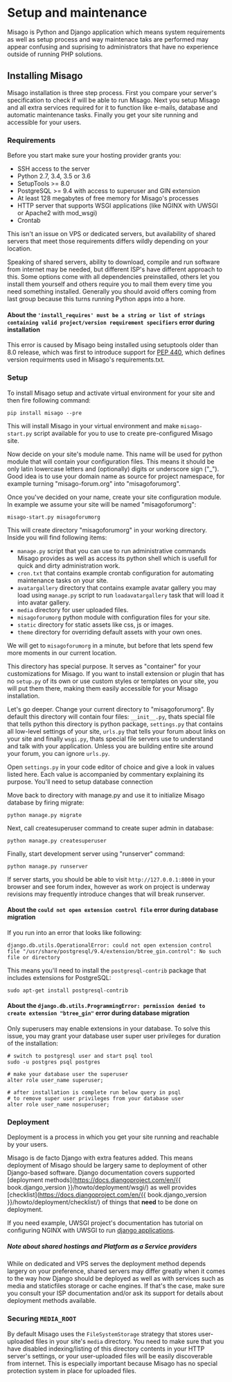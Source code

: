Setup and maintenance
=====================

Misago is Python and Django application which means system requirements as well as setup process and way maintenace taks are performed may appear confusing and suprising to administrators that have no experience outside of running PHP solutions.


## Installing Misago

Misago installation is three step process. First you compare your server's specification to check if will be able to run Misago. Next you setup Misago and all extra services required for it to function like e-mails, database and automatic maintenance tasks. Finally you get your site running and accessible for your users.


### Requirements

Before you start make sure your hosting provider grants you:

- SSH access to the server
- Python 2.7, 3.4, 3.5 or 3.6
- SetupTools >= 8.0
- PostgreSQL >= 9.4 with access to superuser and GIN extension
- At least 128 megabytes of free memory for Misago's processes
- HTTP server that supports WSGI applications (like NGINX with UWSGI or Apache2 with mod_wsgi)
- Crontab

This isn't an issue on VPS or dedicated servers, but availability of shared servers that meet those requirements differs wildly depending on your location.

Speaking of shared servers, ability to download, compile and run software from internet may be needed, but different ISP's have different approach to this. Some options come with all dependencies preinstalled, others let you install them yourself and others require you to mail them every time you need something installed. Generally you should avoid offers coming from last group because this turns running Python apps into a hore.


#### About the `'install_requires' must be a string or list of strings containing valid project/version requirement specifiers` error during installation

This error is caused by Misago being installed using setuptools older than 8.0 release, which was first to introduce support for [PEP 440](https://www.python.org/dev/peps/pep-0440/), which defines version requirments used in Misago's requirements.txt.


### Setup

To install Misago setup and activate virtual environment for your site and then fire following command:

    pip install misago --pre

This will install Misago in your virtual environment and make `misago-start.py` script available for you to use to create pre-configured Misago site.

Now decide on your site's module name. This name will be used for python module that will contain your configuration files. This means it should be only latin lowercase letters and (optionally) digits or underscore sign ("_"). Good idea is to use your domain name as source for project namespace, for example turning "misago-forum.org" into "misagoforumorg".

Once you've decided on your name, create your site configuration module. In example we assume your site will be named "misagoforumorg":

	misago-start.py misagoforumorg

This will create directory "misagoforumorg" in your working directory. Inside you will find following items:

* `manage.py` script that you can use to run administrative commands Misago provides as well as access its python shell which is usefull for quick and dirty administration work.
* `cron.txt` that contains example crontab configuration for automating maintenance tasks on your site.
* `avatargallery` directory that contains example avatar gallery you may load using `manage.py` script to run `loadavatargallery` task that will load it into avatar gallery.
* `media` directory for user uploaded files.
* `misagoforumorg` python module with configuration files for your site.
* `static` directory for static assets like css, js or images.
* `theme` directory for overriding default assets with your own ones.

We will get to `misagoforumorg` in a minute, but before that lets spend few more moments in our current location.

This directory has special purpose. It serves as "container" for your customizations for Misago. If you want to install extension or plugin that has no `setup.py` of its own or use custom styles or templates on your site, you will put them there, making them easily accessible for your Misago installation.

Let's go deeper. Change your current directory to "misagoforumorg". By default this directory will contain four files: `__init__.py`, thats special file that tells python this directory is python package, `settings.py` that contains all low-level settings of your site, `urls.py` that tells your forum about links on your site and finally `wsgi.py`, thats special file servers use to understand and talk with your application. Unless you are building entire site around your forum, you can ignore `urls.py`.

Open `settings.py` in your code editor of choice and give a look in values listed here. Each value is accompanied by commentary explaining its purpose. You'll need to setup database connection

Move back to directory with manage.py and use it to initialize Misago database by firing migrate:

    python manage.py migrate

Next, call createsuperuser command to create super admin in database:

    python manage.py createsuperuser

Finally, start development server using "runserver" command:

    python manage.py runserver

If server starts, you should be able to visit `http://127.0.0.1:8000` in your browser and see forum index, however as work on project is underway revisions may frequently introduce changes that will break runserver.


#### About the `could not open extension control file` error during database migration

If you run into an error that looks like following:

    django.db.utils.OperationalError: could not open extension control file "/usr/share/postgresql/9.4/extension/btree_gin.control": No such file or directory

This means you'll need to install the `postgresql-contrib` package that includes extensions for PostgreSQL:

    sudo apt-get install postgresql-contrib


#### About the `django.db.utils.ProgrammingError: permission denied to create extension "btree_gin"` error during database migration

Only superusers may enable extensions in your database. To solve this issue, you may grant your database user super user privileges for duration of the installation:

    # switch to postgresql user and start psql tool
    sudo -u postgres psql postgres

    # make your database user the superuser
    alter role user_name superuser;

    # after installation is complete run below query in psql
    # to remove super user privileges from your database user
    alter role user_name nosuperuser;


### Deployment

Deployment is a process in which you get your site running and reachable by your users.

Misago is de facto Django with extra features added. This means deployment of Misago should be largery same to deployment of other Django-based software. Django documentation covers supported [deployment methods](https://docs.djangoproject.com/en/{{ book.django_version }}/howto/deployment/wsgi/) as well provides [checklist](https://docs.djangoproject.com/en/{{ book.django_version }}/howto/deployment/checklist/) of things that **need** to be done on deployment.

If you need example, UWSGI project's documentation has tutorial on configuring NGINX with UWSGI to run [django applications](http://uwsgi-docs.readthedocs.io/en/latest/WSGIquickstart.html).


##### Note about shared hostings and Platform as a Service providers

While on dedicated and VPS serves the deployment method depends largery on your preference, shared servers may differ greatly when it comes to the way how Django should be deployed as well as with services such as media and staticfiles storage or cache engines. If that's the case, make sure you consult your ISP documentation and/or ask its support for details about deployment methods available.


### Securing `MEDIA_ROOT`

By default Misago uses the `FileSystemStorage` strategy that stores user-uploaded files in your site's `media` directory. You need to make sure that you have disabled indexing/listing of this directory contents in your HTTP server's settings, or your user-uploaded files will be easily discoverable from internet. This is especially important because Misago has no special protection system in place for uploaded files.
